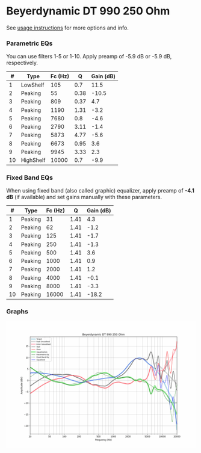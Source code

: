 # Beyerdynamic DT 990 250 Ohm
See [usage instructions](https://github.com/jaakkopasanen/AutoEq#usage) for more options and info.

### Parametric EQs
You can use filters 1-5 or 1-10. Apply preamp of -5.9 dB or -5.9 dB, respectively.

|   # | Type      |   Fc (Hz) |    Q |   Gain (dB) |
|-----|-----------|-----------|------|-------------|
|   1 | LowShelf  |       105 | 0.7  |        11.5 |
|   2 | Peaking   |        55 | 0.38 |       -10.5 |
|   3 | Peaking   |       809 | 0.37 |         4.7 |
|   4 | Peaking   |      1190 | 1.31 |        -3.2 |
|   5 | Peaking   |      7680 | 0.8  |        -4.6 |
|   6 | Peaking   |      2790 | 3.11 |        -1.4 |
|   7 | Peaking   |      5873 | 4.77 |        -5.6 |
|   8 | Peaking   |      6673 | 0.95 |         3.6 |
|   9 | Peaking   |      9945 | 3.33 |         2.3 |
|  10 | HighShelf |     10000 | 0.7  |        -9.9 |

### Fixed Band EQs
When using fixed band (also called graphic) equalizer, apply preamp of **-4.1 dB** (if available) and set gains manually with these parameters.

|   # | Type    |   Fc (Hz) |    Q |   Gain (dB) |
|-----|---------|-----------|------|-------------|
|   1 | Peaking |        31 | 1.41 |         4.3 |
|   2 | Peaking |        62 | 1.41 |        -1.2 |
|   3 | Peaking |       125 | 1.41 |        -1.7 |
|   4 | Peaking |       250 | 1.41 |        -1.3 |
|   5 | Peaking |       500 | 1.41 |         3.6 |
|   6 | Peaking |      1000 | 1.41 |         0.9 |
|   7 | Peaking |      2000 | 1.41 |         1.2 |
|   8 | Peaking |      4000 | 1.41 |        -0.1 |
|   9 | Peaking |      8000 | 1.41 |        -3.3 |
|  10 | Peaking |     16000 | 1.41 |       -18.2 |

### Graphs
![](./Beyerdynamic%20DT%20990%20250%20Ohm.png)
